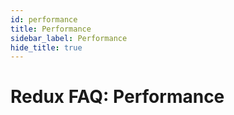 ```yaml
---
id: performance
title: Performance
sidebar_label: Performance
hide_title: true
---
```


# Redux FAQ: Performance
